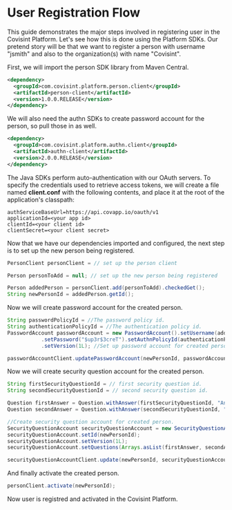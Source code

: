 # User Registration Flow

This guide demonstrates the major steps involved in registering user in the Covisint Platform. Let's see how this is done using the Platform SDKs. Our pretend story will be that we want to register a person with username "jsmith" and also to the organization(s) with name "Covisint".

First, we will import the person SDK library from Maven Central.

```xml
<dependency>
  <groupId>com.covisint.platform.person.client</groupId>
  <artifactId>person-client</artifactId>
  <version>1.0.0.RELEASE</version>
</dependency>
```

We will also need the authn SDKs to create password account for the person, so pull those in as well.

```xml
<dependency>
  <groupId>com.covisint.platform.authn.client</groupId>
  <artifactId>authn-client</artifactId>
  <version>2.0.0.RELEASE</version>
</dependency>
```

The Java SDKs perform auto-authentication with our OAuth servers. To specify the credentials used to retrieve access tokens, we will create a file named <strong>client.conf</strong> with the following contents, and place it at the root of the application's classpath:

    authServiceBaseUrl=https://api.covapp.io/oauth/v1
    applicationId=<your app id>
    clientId=<your client id>
    clientSecret=<your client secret>
    
Now that we have our dependencies imported and configured, the next step is to set up the new person being registered.

```java
PersonClient personClient = // set up the person client

Person personToAdd = null; // set up the new person being registered

Person addedPerson = personClient.add(personToAdd).checkedGet();
String newPersonId = addedPerson.getId();

```
Now we will create password account for the created person.

```java
String passwordPolicyId = //The password policy id.
String authenticationPolicyId = //The authentication policy id.
PasswordAccount passwordAccount = new PasswordAccount().setUsername(addedPerson.getUsername())
           .setPassword("$up3r$3creT").setAuthnPolicyId(authenticationPolicyId).setPasswordPolicyId(passwordPolicyId)
           .setVersion(1L); //Set up password account for created person

passwordAccountClient.updatePasswordAccount(newPersonId, passwordAccount); 

```
Now we will create security question account for the created person.

```java
String firstSecurityQuestionId = // first security question id.
String secondSecurityQuestionId = // second security question id.

Question firstAnswer = Question.withAnswer(firstSecurityQuestionId, "Answer to first question.");
Question secondAnswer = Question.withAnswer(secondSecurityQuestionId, "Answer to second question.");

//Create security question account for created person.
SecurityQuestionAccount securityQuestionAccount = new SecurityQuestionAccount();
securityQuestionAccount.setId(newPersonId);
securityQuestionAccount.setVersion(1L);
securityQuestionAccount.setQuestions(Arrays.asList(firstAnswer, secondAnswer));

securityQuestionAccountClient.update(newPersonId, securityQuestionAccount).checkedGet();

```

And finally activate the created person.

```java
personClient.activate(newPersonId);

```
Now user is registred and activated in the Covisint Platform.
